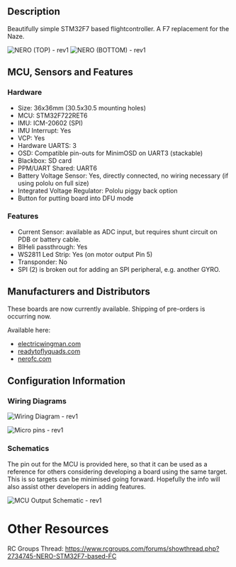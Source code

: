 
## Description

Beautifully simple STM32F7 based flightcontroller. A F7 replacement for the Naze.

![NERO (TOP) - rev1](https://raw.githubusercontent.com/wiki/betaflight/betaflight/images/boards/nero/nero-rev1-top.jpg)
![NERO (BOTTOM) - rev1](https://raw.githubusercontent.com/wiki/betaflight/betaflight/images/boards/nero/nero-rev1-bottom.jpg)

## MCU, Sensors and Features

### Hardware
  - Size: 36x36mm (30.5x30.5 mounting holes)  
  - MCU: STM32F722RET6
  - IMU: ICM-20602 (SPI) 
  - IMU Interrupt: Yes
  - VCP: Yes
  - Hardware UARTS: 3 
  - OSD: Compatible pin-outs for MinimOSD on UART3 (stackable) 
  - Blackbox: SD card 
  - PPM/UART Shared: UART6
  - Battery Voltage Sensor: Yes, directly connected, no wiring necessary (if using pololu on full size)
  - Integrated Voltage Regulator: Pololu piggy back option 
  - Button for putting board into DFU mode

### Features
  - Current Sensor: available as ADC input, but requires shunt circuit on PDB or battery cable.
  - BlHeli passthrough: Yes 
  - WS2811 Led Strip: Yes (on motor output Pin 5)
  - Transponder: No
  - SPI (2) is broken out for adding an SPI peripheral, e.g. another GYRO.

## Manufacturers and Distributors

These boards are now currently available. Shipping of pre-orders is occurring now.  

Available here: 

 - [electricwingman.com](https://www.electricwingman.com/nero-f7-flight-controller)
 - [readytoflyquads.com](http://www.readytoflyquads.com/nero-f7-flight-controller)
 - [nerofc.com](https://nerofc.com)

## Configuration Information

### Wiring Diagrams
![Wiring Diagram - rev1](https://raw.githubusercontent.com/wiki/betaflight/betaflight/images/boards/nero/nero-rev1-wiring.png)


![Micro pins - rev1](https://raw.githubusercontent.com/wiki/betaflight/betaflight/images/boards/nero/nero-rev1-micro-pins.png)

### Schematics

The pin out for the MCU is provided here, so that it can be used as a reference for others considering developing a board using the same target. This is so targets can be minimised going forward. Hopefully the info will also assist other developers in adding features.

![MCU Output Schematic - rev1](https://raw.githubusercontent.com/wiki/betaflight/betaflight/images/boards/nero/nero-rev1-mcu-schematic.png)


# Other Resources

RC Groups Thread: https://www.rcgroups.com/forums/showthread.php?2734745-NERO-STM32F7-based-FC